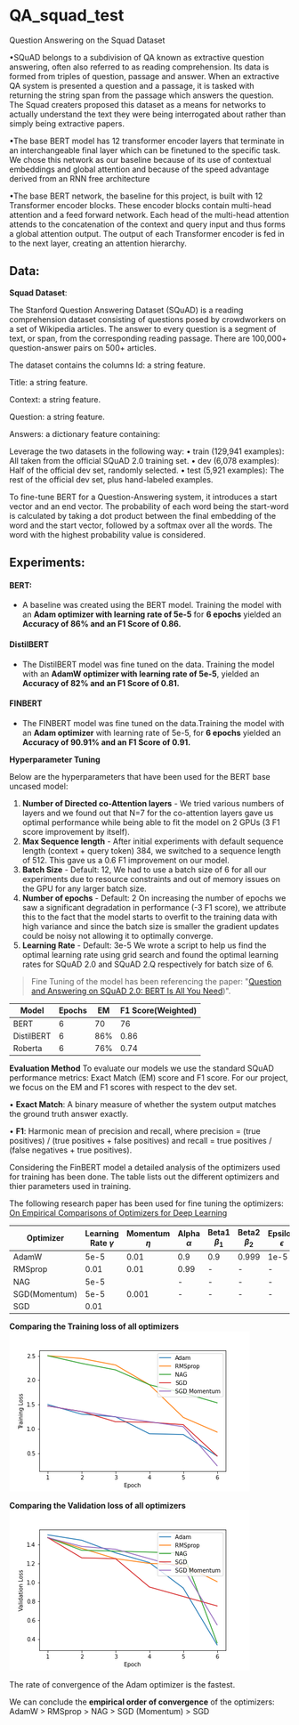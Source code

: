 # QA_squad_test
Question Answering on the Squad Dataset

•SQuAD belongs to a subdivision of QA known as extractive question answering, often also referred to as reading comprehension. Its data is formed from triples of question, passage and answer. When an extractive QA system is presented a question and a passage, it is tasked with returning the string span from the passage which answers the question.
The Squad creaters proposed this dataset as a means for networks to actually understand the text they were being interrogated about rather than simply being extractive papers.

•The base BERT model has 12 transformer
encoder layers that terminate in an interchangeable final layer which can be finetuned to the specific task. We chose this network as our baseline because of its use of contextual embeddings and global attention and because of the speed advantage derived from an RNN free architecture

•The base BERT network, the baseline for this project, is built with 12 Transformer encoder blocks.
These encoder blocks contain multi-head attention and a feed forward network. Each head of the
multi-head attention attends to the concatenation of the context and query input and thus forms a
global attention output. The output of each Transformer encoder is fed in to the next layer, creating
an attention hierarchy. 

## Data:
**Squad Dataset**:

The Stanford Question Answering Dataset (SQuAD) is a reading comprehension dataset consisting of questions posed by crowdworkers on a set of Wikipedia articles. The answer to every question is a segment of text, or span, from the corresponding reading passage. There are 100,000+ question-answer pairs on 500+ articles.

The dataset contains the columns
Id: a string feature.

Title: a string feature.

Context: a string feature.

Question: a string feature.

Answers: a dictionary feature containing:

Leverage the two datasets in the following way:
• train (129,941 examples): All taken from the official SQuAD 2.0 training set.
• dev (6,078 examples): Half of the official dev set, randomly selected.
• test (5,921 examples): The rest of the official dev set, plus hand-labeled examples.

To fine-tune BERT for a Question-Answering system, it introduces a start vector and an end vector. The probability of each word being the start-word is calculated by taking a dot product between the final embedding of the word and the start vector, followed by a softmax over all the words. The word with the highest probability value is considered.

## Experiments:
#### **BERT:**

- A baseline was created using the BERT model. Training the model with an **Adam optimizer with learning rate of 5e-5** for **6 epochs** yielded an **Accuracy of 86% and an F1 Score of 0.86.**

#### **DistilBERT**

- The DistilBERT model was fine tuned on the data. Training the model with an **AdamW optimizer with learning rate of 5e-5**, yielded an **Accuracy of 82% and an F1 Score of 0.81.**

#### **FINBERT**

- The FINBERT model was fine tuned on the data.Training the model with an **Adam optimizer** with learning rate of 5e-5,  for **6 epochs** yielded an **Accuracy of 90.91% and an F1 Score of 0.91.**

**Hyperparameter Tuning**

Below are the hyperparameters that have been used for the BERT base uncased model:

1. **Number of Directed co-Attention layers** - We tried various numbers of layers and we found
out that N=7 for the co-attention layers gave us optimal performance while being able to fit
the model on 2 GPUs (3 F1 score improvement by itself).
2. **Max Sequence length** - After initial experiments with default sequence length (context + query token) 384, we switched to a sequence length of 512. This gave us a 0.6 F1
improvement on our model.
3. **Batch Size** - Default: 12, We had to use a batch size of 6 for all our experiments due to
resource constraints and out of memory issues on the GPU for any larger batch size.
4. **Number of epochs** - Default: 2 On increasing the number of epochs we saw a significant
degradation in performance (-3 F1 score), we attribute this to the fact that the model starts
to overfit to the training data with high variance and since the batch size is smaller the
gradient updates could be noisy not allowing it to optimally converge.
5. **Learning Rate** - Default: 3e-5 We wrote a script to help us find the optimal learning rate
using grid search and found the optimal learning rates for SQuAD 2.0 and SQuAD 2.Q
respectively for batch size of 6.

> Fine Tuning of the model has been referencing the paper: "[Question and Answering on SQuAD 2.0: BERT Is All
You Need](https://web.stanford.edu/class/archive/cs/cs224n/cs224n.1194/reports/default/15812785.pdf))".

| Model | Epochs | EM | F1 Score(Weighted) |
| ----- | ------ | -------- | ------------------ |
|BERT | 6 | 70 | 76|
|DistilBERT | 6 | 86% |0.86|
|Roberta  | 6 | 76% |0.74|

**Evaluation Method**
To evaluate our models we use the standard SQuAD performance metrics: Exact Match (EM) score
and F1 score. For our project, we focus on the EM and F1 scores with respect to the dev set.

• **Exact Match**: A binary measure of whether the system output matches the ground truth
answer exactly.

• **F1**: Harmonic mean of precision and recall, where precision = (true positives) / (true
positives + false positives) and recall = true positives / (false negatives + true positives).

    
Considering the FinBERT model a detailed analysis of the optimizers used for training has been done.
The table lists out the different optimizers and thier parameters used in training.

The following research paper has been used for fine tuning the optimizers: [On Empirical Comparisons of Optimizers for Deep Learning](https://arxiv.org/pdf/1910.05446.pdf)

Optimizer | Learning Rate $\gamma$ |   Momentum $\eta$ | Alpha $\alpha$ | Beta1 $\beta_1$ | Beta2 $\beta_2$ | Epsilon $\epsilon$ |
| ---     | ---                    | ---               | ---            | ---             | ---             | ---                |
AdamW     | 5e-5                   | 0.01              | 0.9            | 0.9             | 0.999           | 1e-5               |
RMSprop   | 0.01                   | 0.01              | 0.99           | -               | -               |  -                 |
NAG       | 5e-5 |                 | -                 | -              | -               |-                | -                  |   
SGD(Momentum)| 5e-5                | 0.001             | -              |  -              |-                | -                  |
SGD          | 0.01 |              |                   |                 |                 |                |                    |


    
**Comparing the Training loss of all optimizers**
<br>
<img src = "train_loss_all_optim.png">


**Comparing the Validation loss of all optimizers**
<br>
<img src = "val_loss_all_optim.png">

The rate of convergence of the Adam optimizer is the fastest.

We can conclude the **empirical order of convergence** of the optimizers:
AdamW > RMSprop > NAG > SGD (Momentum) > SGD
